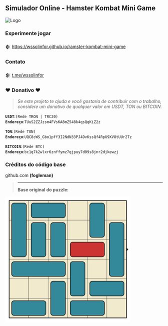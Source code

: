 ## Simulador Online - Hamster Kombat Mini Game
![Logo](https://img.shields.io/badge/status-descontinuado-red)
  
### Experimente jogar
𒆜 https://wssolinfor.github.io/ramster-kombat-mini-game

### Contato

𒆜 <a href="https://t.me/wssolinforbot?start=view_github">t.me/wssolinfor</a>

### ♥ Donativo ♥

> <i>Se este projeto te ajuda e você gostaria de contribuir com o trabalho, considere um donativo de qualquer valor em USDT, TON ou BITCOIN.</i>

<code><b>USDT</b></code>:<code>(Rede TRON | TRC20)</code>
<br><code><b>Endereço</b></code>:<code>TUuS2ZZJzsm4FVsKA8mZ548k4qsQqKiZ2z</code>

<code><b>TON</b></code>:<code>(Rede TON)</code>
<br><code><b>Endereço</b></code>:<code>UQC8cWS_Gbo1pff3I2NdN33PJ4DvKssQf4RpU9XV8tUUr2Tz</code>

<code><b>BITCOIN</b></code>:<code>(Rede BTC)</code>
<br><code><b>Endereço</b></code>:<code>bc1q7k2wlxr6znffymz7qjpuy7d09s8jnr2djkewzj</code>

### Créditos do código base
github.com <b>(fogleman)<b/>
> <hr>
> Base original do puzzle:
[<img src="base.gif" width="400">](https://wssolinfor.github.io/ramster-kombat-mini-game/index.html)

